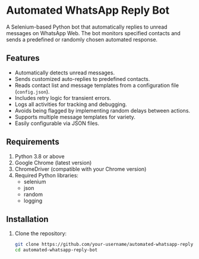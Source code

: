 # Automated WhatsApp Reply Bot

A Selenium-based Python bot that automatically replies to unread messages on WhatsApp Web. The bot monitors specified contacts and sends a predefined or randomly chosen automated response.

## Features

- Automatically detects unread messages.
- Sends customized auto-replies to predefined contacts.
- Reads contact list and message templates from a configuration file (`config.json`).
- Includes retry logic for transient errors.
- Logs all activities for tracking and debugging.
- Avoids being flagged by implementing random delays between actions.
- Supports multiple message templates for variety.
- Easily configurable via JSON files.

## Requirements

1. Python 3.8 or above
2. Google Chrome (latest version)
3. ChromeDriver (compatible with your Chrome version)
4. Required Python libraries:
   - selenium
   - json
   - random
   - logging

## Installation

1. Clone the repository:
   ```bash
   git clone https://github.com/your-username/automated-whatsapp-reply-bot.git
   cd automated-whatsapp-reply-bot
